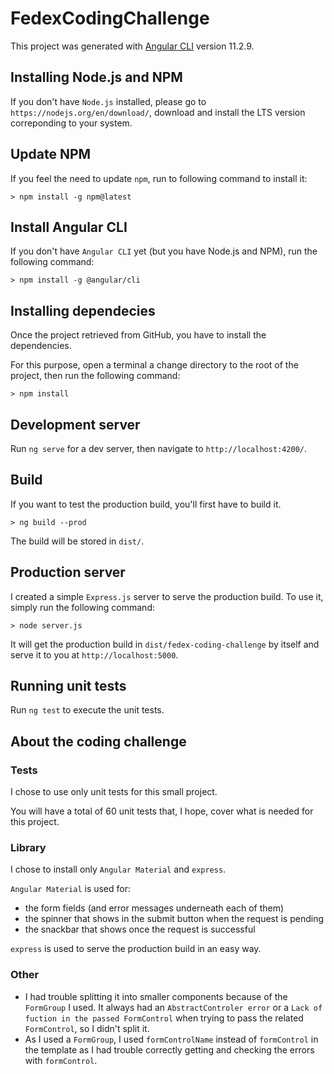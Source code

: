 # FedexCodingChallenge

This project was generated with [Angular CLI](https://github.com/angular/angular-cli) version 11.2.9.

## Installing Node.js and NPM

If you don't have `Node.js` installed, please go to `https://nodejs.org/en/download/`, download and install the LTS version correponding to your system.

## Update NPM

If you feel the need to update `npm`, run to following command to install it:

```
> npm install -g npm@latest
```

## Install Angular CLI

If you don't have `Angular CLI` yet (but you have Node.js and NPM), run the following command:

```
> npm install -g @angular/cli
```

## Installing dependecies

Once the project retrieved from GitHub, you have to install the dependencies.

For this purpose, open a terminal a change directory to the root of the project, then run the following command:
```
> npm install
```

## Development server

Run `ng serve` for a dev server, then navigate to `http://localhost:4200/`.

## Build

If you want to test the production build, you'll first have to build it.

```
> ng build --prod
```

The build will be stored in `dist/`.

## Production server

I created a simple `Express.js` server to serve the production build.
To use it, simply run the following command:

```
> node server.js
```

It will get the production build in `dist/fedex-coding-challenge` by itself and serve it to you at `http://localhost:5000`.

## Running unit tests

Run `ng test` to execute the unit tests.

## About the coding challenge

### Tests

I chose to use only unit tests for this small project.

You will have a total of 60 unit tests that, I hope, cover what is needed for this project.

### Library

I chose to install only `Angular Material` and `express`.

`Angular Material` is used for:
* the form fields (and error messages underneath each of them)
* the spinner that shows in the submit button when the request is pending
* the snackbar that shows once the request is successful

`express` is used to serve the production build in an easy way.

### Other

* I had trouble splitting it into smaller components because of the `FormGroup` I used. It always had an `AbstractControler error` or a `Lack of fuction in the passed FormControl` when trying to pass the related `FormControl`, so I didn't split it.
* As I used a `FormGroup`, I used `formControlName` instead of `formControl` in the template as I had trouble correctly getting and checking the errors with `formControl`.